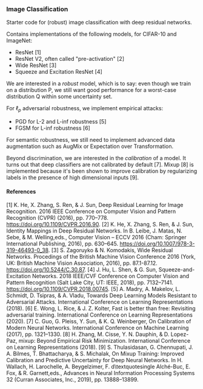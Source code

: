 ### Image Classification 

Starter code for (robust) image classification with deep residual networks.

Contains implementations of the following models, for CIFAR-10 and ImageNet:

- ResNet [1]
- ResNet V2, often called "pre-activation" [2]
- Wide ResNet [3]
- Squeeze and Excitation ResNet [4]

We are interested in a *robust* model, which is to say: even though we train on a distribution P,
we still want good performance for a worst-case distribution Q within some uncertainty set.

For $\ell_p$ adversarial robustness, we implement empirical attacks:

- PGD for L-2 and L-inf robustness [5]
- FGSM for L-inf robustness [6]

For semantic robustness, we still need to implement advanced data augmentation 
such as AugMix or Expectation over Transformation.

Beyond discrimination, we are interested in the *calibration* of a model. 
It turns out that deep classifiers are not calibrated by default [7].
Mixup [8] is implemented because it's been shown to improve calibration by regularizing labels
in the presence of high dimensional inputs [9].

#### References

[1] K. He, X. Zhang, S. Ren, & J. Sun, Deep Residual Learning for Image Recognition. 2016 IEEE Conference on Computer Vision and Pattern Recognition (CVPR) (2016), pp. 770–778. https://doi.org/10.1109/CVPR.2016.90.
[2] K. He, X. Zhang, S. Ren, & J. Sun, Identity Mappings in Deep Residual Networks. In B. Leibe, J. Matas, N. Sebe, & M. Welling,eds., Computer Vision – ECCV 2016 (Cham: Springer International Publishing, 2016), pp. 630–645. https://doi.org/10.1007/978-3-319-46493-0_38.
[3] S. Zagoruyko & N. Komodakis, Wide Residual Networks. Procedings of the British Machine Vision Conference 2016 (York, UK: British Machine Vision Association, 2016), pp. 87.1-87.12. https://doi.org/10.5244/C.30.87.
[4] J. Hu, L. Shen, & G. Sun, Squeeze-and-Excitation Networks. 2018 IEEE/CVF Conference on Computer Vision and Pattern Recognition (Salt Lake City, UT: IEEE, 2018), pp. 7132–7141. https://doi.org/10.1109/CVPR.2018.00745.
[5] A. Madry, A. Makelov, L. Schmidt, D. Tsipras, & A. Vladu, Towards Deep Learning Models Resistant to Adversarial Attacks. International Conference on Learning Representations (2018).
[6] E. Wong, L. Rice, & J. Z. Kolter, Fast is better than free: Revisiting adversarial training. International Conference on Learning Representations (2020).
[7] C. Guo, G. Pleiss, Y. Sun, & K. Q. Weinberger, On Calibration of Modern Neural Networks. International Conference on Machine Learning (2017), pp. 1321–1330.
[8] H. Zhang, M. Cisse, Y. N. Dauphin, & D. Lopez-Paz, mixup: Beyond Empirical Risk Minimization. International Conference on Learning Representations (2018).
[9] S. Thulasidasan, G. Chennupati, J. A. Bilmes, T. Bhattacharya, & S. Michalak, On Mixup Training: Improved Calibration and Predictive Uncertainty for Deep Neural Networks. In H. Wallach, H. Larochelle, A. Beygelzimer, F. d\textquotesingle Alché-Buc, E. Fox, & R. Garnett,eds., Advances in Neural Information Processing Systems 32 (Curran Associates, Inc., 2019), pp. 13888–13899.

